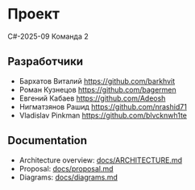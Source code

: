 # Проект
C#-2025-09 Команда 2

## Разработчики
* Бархатов Виталий https://github.com/barkhvit
* Роман Кузнецов https://github.com/bagermen
* Евгений Кабаев https://github.com/Adeosh
* Нигматзянов Рашид https://github.com/nrashid71
* Vladislav Pinkman https://github.com/blvcknwh1te

## Documentation

- Architecture overview: [docs/ARCHITECTURE.md](./docs/ARCHITECTURE.md)
- Proposal: [docs/proposal.md](./docs/proposal.md)
- Diagrams: [docs/diagrams.md](./docs/diagrams.md)